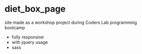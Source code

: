 # diet_box_page
site made as a workshop project
during Coders Lab programming bootcamp

- fully responsive
- with jquery usage
- sass
